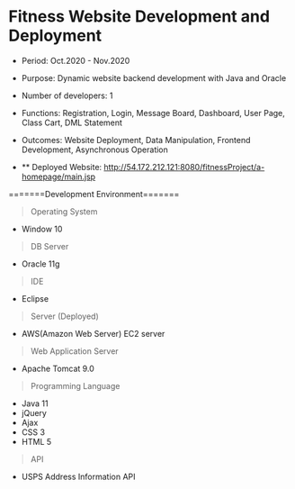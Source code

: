 # Fitness Website Development and Deployment

* Period: Oct.2020 - Nov.2020
* Purpose: Dynamic website backend development with Java and Oracle
* Number of developers: 1
* Functions: Registration, Login, Message Board, Dashboard, User Page, Class Cart, DML Statement
* Outcomes: Website Deployment, Data Manipulation, Frontend Development, Asynchronous Operation

*  ** Deployed Website: http://54.172.212.121:8080/fitnessProject/a-homepage/main.jsp

=======Development Environment=======

> Operating System
- Window 10

> DB Server
- Oracle 11g

> IDE
- Eclipse

> Server (Deployed)
- AWS(Amazon Web Server) EC2 server

> Web Application Server
- Apache Tomcat 9.0

> Programming Language
- Java 11
- jQuery
- Ajax
- CSS 3
- HTML 5

> API
- USPS Address Information API
